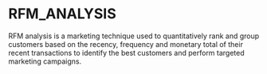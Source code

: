 # RFM_ANALYSIS

RFM analysis is a marketing technique used to quantitatively rank and group customers based on the recency, frequency and monetary total of their recent transactions to identify the best customers and perform targeted marketing campaigns.
